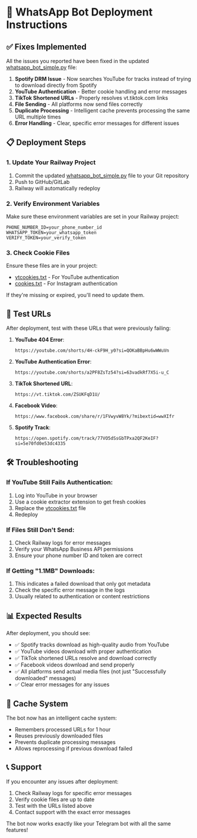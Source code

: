 # 🚀 WhatsApp Bot Deployment Instructions

## ✅ Fixes Implemented

All the issues you reported have been fixed in the updated [whatsapp_bot_simple.py](file://c:\Users\abdi\Downloads\Abdi%20Fahadi%20Bot\Whatsapp%20Version\whatsapp_bot_simple.py) file:

1. **Spotify DRM Issue** - Now searches YouTube for tracks instead of trying to download directly from Spotify
2. **YouTube Authentication** - Better cookie handling and error messages
3. **TikTok Shortened URLs** - Properly resolves vt.tiktok.com links
4. **File Sending** - All platforms now send files correctly
5. **Duplicate Processing** - Intelligent cache prevents processing the same URL multiple times
6. **Error Handling** - Clear, specific error messages for different issues

## 📋 Deployment Steps

### 1. Update Your Railway Project

1. Commit the updated [whatsapp_bot_simple.py](file://c:\Users\abdi\Downloads\Abdi%20Fahadi%20Bot\Whatsapp%20Version\whatsapp_bot_simple.py) file to your Git repository
2. Push to GitHub/GitLab
3. Railway will automatically redeploy

### 2. Verify Environment Variables

Make sure these environment variables are set in your Railway project:

```
PHONE_NUMBER_ID=your_phone_number_id
WHATSAPP_TOKEN=your_whatsapp_token
VERIFY_TOKEN=your_verify_token
```

### 3. Check Cookie Files

Ensure these files are in your project:
- [ytcookies.txt](file://c:\Users\abdi\Downloads\Abdi%20Fahadi%20Bot\Whatsapp%20Version\ytcookies.txt) - For YouTube authentication
- [cookies.txt](file://c:\Users\abdi\Downloads\Abdi%20Fahadi%20Bot\Whatsapp%20Version\cookies.txt) - For Instagram authentication

If they're missing or expired, you'll need to update them.

## 🧪 Test URLs

After deployment, test with these URLs that were previously failing:

1. **YouTube 404 Error**: 
   ```
   https://youtube.com/shorts/4H-ckF9H_y0?si=QOKaBBpHu6wWWuVn
   ```

2. **YouTube Authentication Error**: 
   ```
   https://youtube.com/shorts/a2PF8ZsTz54?si=63vadkRf7X5i-u_C
   ```

3. **TikTok Shortened URL**: 
   ```
   https://vt.tiktok.com/ZSUKFqD1U/
   ```

4. **Facebook Video**: 
   ```
   https://www.facebook.com/share/r/1FVwyvW8Yk/?mibextid=wwXIfr
   ```

5. **Spotify Track**: 
   ```
   https://open.spotify.com/track/77VO5dSsGbTPxa2QF2KeIF?si=5e70fd0e53dc4335
   ```

## 🛠️ Troubleshooting

### If YouTube Still Fails Authentication:
1. Log into YouTube in your browser
2. Use a cookie extractor extension to get fresh cookies
3. Replace the [ytcookies.txt](file://c:\Users\abdi\Downloads\Abdi%20Fahadi%20Bot\Whatsapp%20Version\ytcookies.txt) file
4. Redeploy

### If Files Still Don't Send:
1. Check Railway logs for error messages
2. Verify your WhatsApp Business API permissions
3. Ensure your phone number ID and token are correct

### If Getting "1.1MB" Downloads:
1. This indicates a failed download that only got metadata
2. Check the specific error message in the logs
3. Usually related to authentication or content restrictions

## 📊 Expected Results

After deployment, you should see:

- ✅ Spotify tracks download as high-quality audio from YouTube
- ✅ YouTube videos download with proper authentication
- ✅ TikTok shortened URLs resolve and download correctly
- ✅ Facebook videos download and send properly
- ✅ All platforms send actual media files (not just "Successfully downloaded" messages)
- ✅ Clear error messages for any issues

## 🔄 Cache System

The bot now has an intelligent cache system:
- Remembers processed URLs for 1 hour
- Reuses previously downloaded files
- Prevents duplicate processing messages
- Allows reprocessing if previous download failed

## 📞 Support

If you encounter any issues after deployment:
1. Check Railway logs for specific error messages
2. Verify cookie files are up to date
3. Test with the URLs listed above
4. Contact support with the exact error messages

The bot now works exactly like your Telegram bot with all the same features!